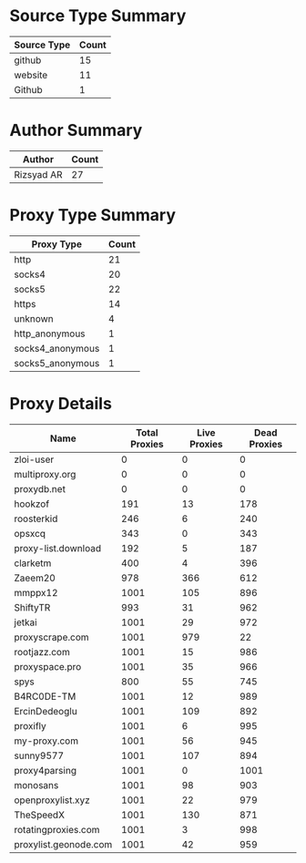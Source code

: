 # Source Type Summary

| Source Type | Count |
|-------------|-------|
| github | 15 |
| website | 11 |
| Github | 1 |


# Author Summary

| Author | Count |
|--------|-------|
| Rizsyad AR | 27 |


# Proxy Type Summary

| Proxy Type | Count |
|------------|-------|
| http | 21 |
| socks4 | 20 |
| socks5 | 22 |
| https | 14 |
| unknown | 4 |
| http_anonymous | 1 |
| socks4_anonymous | 1 |
| socks5_anonymous | 1 |


# Proxy Details

| Name | Total Proxies | Live Proxies | Dead Proxies |
|------|---------------|--------------|---------------|
| zloi-user | 0 | 0 | 0 |
| multiproxy.org | 0 | 0 | 0 |
| proxydb.net | 0 | 0 | 0 |
| hookzof | 191 | 13 | 178 |
| roosterkid | 246 | 6 | 240 |
| opsxcq | 343 | 0 | 343 |
| proxy-list.download | 192 | 5 | 187 |
| clarketm | 400 | 4 | 396 |
| Zaeem20 | 978 | 366 | 612 |
| mmppx12 | 1001 | 105 | 896 |
| ShiftyTR | 993 | 31 | 962 |
| jetkai | 1001 | 29 | 972 |
| proxyscrape.com | 1001 | 979 | 22 |
| rootjazz.com | 1001 | 15 | 986 |
| proxyspace.pro | 1001 | 35 | 966 |
| spys | 800 | 55 | 745 |
| B4RC0DE-TM | 1001 | 12 | 989 |
| ErcinDedeoglu | 1001 | 109 | 892 |
| proxifly | 1001 | 6 | 995 |
| my-proxy.com | 1001 | 56 | 945 |
| sunny9577 | 1001 | 107 | 894 |
| proxy4parsing | 1001 | 0 | 1001 |
| monosans | 1001 | 98 | 903 |
| openproxylist.xyz | 1001 | 22 | 979 |
| TheSpeedX | 1001 | 130 | 871 |
| rotatingproxies.com | 1001 | 3 | 998 |
| proxylist.geonode.com | 1001 | 42 | 959 |
